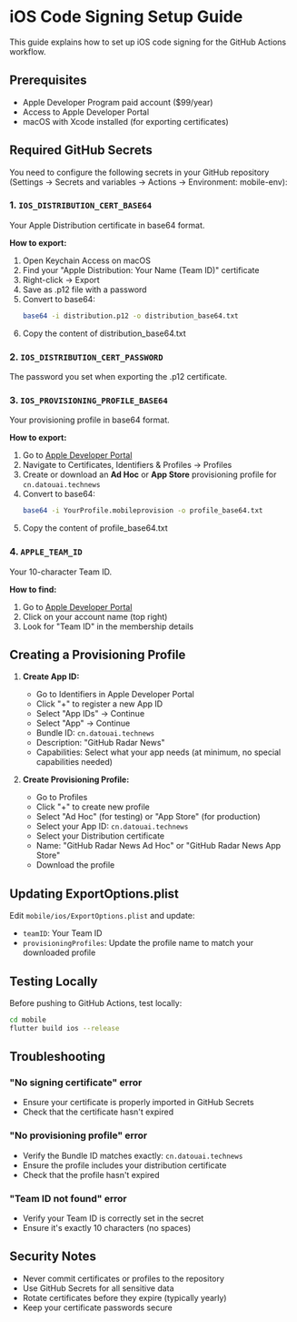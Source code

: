 # iOS Code Signing Setup Guide

This guide explains how to set up iOS code signing for the GitHub Actions workflow.

## Prerequisites

- Apple Developer Program paid account ($99/year)
- Access to Apple Developer Portal
- macOS with Xcode installed (for exporting certificates)

## Required GitHub Secrets

You need to configure the following secrets in your GitHub repository (Settings → Secrets and variables → Actions → Environment: mobile-env):

### 1. `IOS_DISTRIBUTION_CERT_BASE64`
Your Apple Distribution certificate in base64 format.

**How to export:**
1. Open Keychain Access on macOS
2. Find your "Apple Distribution: Your Name (Team ID)" certificate
3. Right-click → Export
4. Save as .p12 file with a password
5. Convert to base64:
   ```bash
   base64 -i distribution.p12 -o distribution_base64.txt
   ```
6. Copy the content of distribution_base64.txt

### 2. `IOS_DISTRIBUTION_CERT_PASSWORD`
The password you set when exporting the .p12 certificate.

### 3. `IOS_PROVISIONING_PROFILE_BASE64`
Your provisioning profile in base64 format.

**How to export:**
1. Go to [Apple Developer Portal](https://developer.apple.com)
2. Navigate to Certificates, Identifiers & Profiles → Profiles
3. Create or download an **Ad Hoc** or **App Store** provisioning profile for `cn.datouai.technews`
4. Convert to base64:
   ```bash
   base64 -i YourProfile.mobileprovision -o profile_base64.txt
   ```
5. Copy the content of profile_base64.txt

### 4. `APPLE_TEAM_ID`
Your 10-character Team ID.

**How to find:**
1. Go to [Apple Developer Portal](https://developer.apple.com)
2. Click on your account name (top right)
3. Look for "Team ID" in the membership details

## Creating a Provisioning Profile

1. **Create App ID:**
   - Go to Identifiers in Apple Developer Portal
   - Click "+" to register a new App ID
   - Select "App IDs" → Continue
   - Select "App" → Continue
   - Bundle ID: `cn.datouai.technews`
   - Description: "GitHub Radar News"
   - Capabilities: Select what your app needs (at minimum, no special capabilities needed)

2. **Create Provisioning Profile:**
   - Go to Profiles
   - Click "+" to create new profile
   - Select "Ad Hoc" (for testing) or "App Store" (for production)
   - Select your App ID: `cn.datouai.technews`
   - Select your Distribution certificate
   - Name: "GitHub Radar News Ad Hoc" or "GitHub Radar News App Store"
   - Download the profile

## Updating ExportOptions.plist

Edit `mobile/ios/ExportOptions.plist` and update:
- `teamID`: Your Team ID
- `provisioningProfiles`: Update the profile name to match your downloaded profile

## Testing Locally

Before pushing to GitHub Actions, test locally:

```bash
cd mobile
flutter build ios --release
```

## Troubleshooting

### "No signing certificate" error
- Ensure your certificate is properly imported in GitHub Secrets
- Check that the certificate hasn't expired

### "No provisioning profile" error
- Verify the Bundle ID matches exactly: `cn.datouai.technews`
- Ensure the profile includes your distribution certificate
- Check that the profile hasn't expired

### "Team ID not found" error
- Verify your Team ID is correctly set in the secret
- Ensure it's exactly 10 characters (no spaces)

## Security Notes

- Never commit certificates or profiles to the repository
- Use GitHub Secrets for all sensitive data
- Rotate certificates before they expire (typically yearly)
- Keep your certificate passwords secure